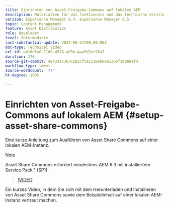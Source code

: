 ```yaml
---
title: Einrichten von Asset-Freigabe-Commons auf lokalem AEM
description: Materialien für das funktionale und das technische Verständnis von Assets Share Commons
version: Experience Manager 6.4, Experience Manager 6.5
topic: Content Management
feature: Asset Distribution
role: Developer
level: Intermediate
last-substantial-update: 2022-06-21T00:00:00Z
doc-type: Technical Video
exl-id: ab16d5e0-71d9-4518-a03b-4aa5d2ec95a7
duration: 176
source-git-commit: 48433a5367c281cf5a1c106b08a1306f1b0e8ef4
workflow-type: tm+mt
source-wordcount: '77'
ht-degree: 100%

---
```


# Einrichten von Asset-Freigabe-Commons auf lokalem AEM {#setup-asset-share-commons}

Eine kurze Anleitung zum Ausführen von Asset Share Commons auf einer lokalen AEM-Instanz.

>[!NOTE]
>
>Asset Share Commons erfordert mindestens AEM 6.3 mit installiertem Service Pack 1 (SP1).

>[!VIDEO](https://video.tv.adobe.com/v/20499?quality=12&learn=on)

Ein kurzes Video, in dem Sie sich mit dem Herunterladen und Installieren von Asset Share Commons sowie dem Beispielinhalt auf einer lokalen AEM-Instanz vertraut machen.
